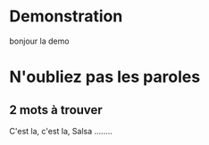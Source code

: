 # Demonstration

bonjour la demo

<h1> N'oubliez pas les paroles </h1>
<h2> 2 mots à trouver </h2>
<p> C'est la, c'est la, Salsa ........ </p>

